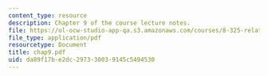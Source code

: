 ```yaml
---
content_type: resource
description: Chapter 9 of the course lecture notes.
file: https://ol-ocw-studio-app-qa.s3.amazonaws.com/courses/8-325-relativistic-quantum-field-theory-iii-spring-2003/da89f17be2dc297330039145c5494530_chap9.pdf
file_type: application/pdf
resourcetype: Document
title: chap9.pdf
uid: da89f17b-e2dc-2973-3003-9145c5494530
---
```

